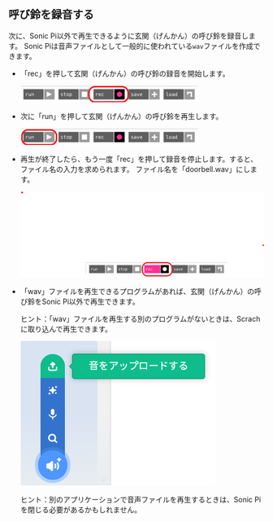 ## 呼び鈴を録音する

次に、Sonic Pi以外で再生できるように玄関（げんかん）の呼び鈴を録音します。 Sonic Piは音声ファイルとして一般的に使われている`wav`ファイルを作成できます。

+ 「rec」を押して玄関（げんかん）の呼び鈴の録音を開始します。
    
    ![スクリーンショット](images/tune-record.png)

+ 次に「run」を押して玄関（げんかん）の呼び鈴を再生します。
    
    ![スクリーンショット](images/tune-run.png)

+ 再生が終了したら、もう一度「rec」を押して録音を停止します。すると、ファイル名の入力を求められます。 ファイル名を「doorbell.wav」にします。
    
    ![スクリーンショット](images/tune-record-stop.png)

+ 「wav」ファイルを再生できるプログラムがあれば、玄関（げんかん）の呼び鈴をSonic Pi以外で再生できます。
    
    ヒント：「wav」ファイルを再生する別のプログラムがないときは、Scrachに取り込んで再生できます。
    
    ![スクリーンショット](images/scratch-upload.png)
    
    ヒント：別のアプリケーションで音声ファイルを再生するときは、Sonic Piを閉じる必要があるかもしれません。